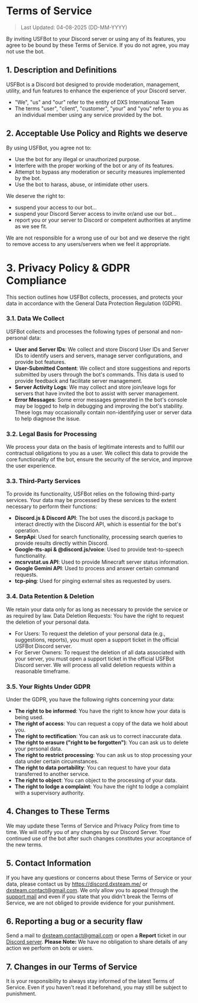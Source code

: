 # Terms of Service
> Last Updated: 04-08-2025 (DD-MM-YYYY)

By inviting USFBot to your Discord server or using any of its features, you agree to be bound by these Terms of Service. If you do not agree, you may not use the bot.

## 1. Description and Definitions
USFBot is a Discord bot designed to provide moderation, management, utility, and fun features to enhance the experience of your Discord server.
- "We", "us" and "our" refer to the entity of DXS International Team
- The terms "user", "client", "customer", "your" and "you" refer to you as an individual member using any service provided by the bot.

## 2. Acceptable Use Policy and Rights we deserve
By using USFBot, you agree not to:
- Use the bot for any illegal or unauthorized purpose.
- Interfere with the proper working of the bot or any of its features.
- Attempt to bypass any moderation or security measures implemented by the bot.
- Use the bot to harass, abuse, or intimidate other users.

We deserve the right to:
- suspend your access to our bot...
- suspend your Discord Server access to invite or/and use our bot...
- report you or your server to Discord or competent authorities
at anytime as we see fit.

We are not responsible for a wrong use of our bot and we deserve the right to remove access to any users/servers when we feel it appropriate.

# 3. Privacy Policy & GDPR Compliance
This section outlines how USFBot collects, processes, and protects your data in accordance with the General Data Protection Regulation (GDPR).

### 3.1. Data We Collect
USFBot collects and processes the following types of personal and non-personal data:
- **User and Server IDs**: We collect and store Discord User IDs and Server IDs to identify users and servers, manage server configurations, and provide bot features.
- **User-Submitted Content**: We collect and store suggestions and reports submitted by users through the bot's commands. This data is used to provide feedback and facilitate server management.
- **Server Activity Logs**: We may collect and store join/leave logs for servers that have invited the bot to assist with server management.
- **Error Messages**: Some error messages generated in the bot's console may be logged to help in debugging and improving the bot's stability. These logs may occasionally contain non-identifying user or server data to help diagnose the issue.

### 3.2. Legal Basis for Processing
We process your data on the basis of legitimate interests and to fulfill our contractual obligations to you as a user. We collect this data to provide the core functionality of the bot, ensure the security of the service, and improve the user experience.

### 3.3. Third-Party Services
To provide its functionality, USFBot relies on the following third-party services. Your data may be processed by these services to the extent necessary to perform their functions:
- **Discord.js & Discord API**: The bot uses the discord.js package to interact directly with the Discord API, which is essential for the bot's operation.
- **SerpApi**: Used for search functionality, processing search queries to provide results directly within Discord.
- **Google-tts-api & @discord.js/voice**: Used to provide text-to-speech functionality.
- **mcsrvstat.us API**: Used to provide Minecraft server status information.
- **Google Gemini API**: Used to process and answer certain command requests.
- **tcp-ping**: Used for pinging external sites as requested by users.

### 3.4. Data Retention & Deletion
We retain your data only for as long as necessary to provide the service or as required by law.
Data Deletion Requests: You have the right to request the deletion of your personal data.
- For Users: To request the deletion of your personal data (e.g., suggestions, reports), you must open a support ticket in the official USFBot Discord server.
- For Server Owners: To request the deletion of all data associated with your server, you must open a support ticket in the official USFBot Discord server.
We will process all valid deletion requests within a reasonable timeframe.

### 3.5. Your Rights Under GDPR
Under the GDPR, you have the following rights concerning your data:
- **The right to be informed**: You have the right to know how your data is being used.
- **The right of access**: You can request a copy of the data we hold about you.
- **The right to rectification**: You can ask us to correct inaccurate data.
- **The right to erasure ("right to be forgotten")**: You can ask us to delete your personal data.
- **The right to restrict processing**: You can ask us to stop processing your data under certain circumstances.
- **The right to data portability**: You can request to have your data transferred to another service.
- **The right to object**: You can object to the processing of your data.
- **The right to lodge a complaint**: You have the right to lodge a complaint with a supervisory authority.

## 4. Changes to These Terms
We may update these Terms of Service and Privacy Policy from time to time. We will notify you of any changes by our Discord Server. Your continued use of the bot after such changes constitutes your acceptance of the new terms.

## 5. Contact Information
If you have any questions or concerns about these Terms of Service or your data, please contact us by https://discord.dxsteam.me/ or dxsteam.contact@gmail.com.
We only allow you to appeal through the [support mail](mailto:dxsteam.contact@gmail.com) and even if you state that you didn't break the Terms of Service, we are not obliged to provide evidence for your punishment.

## 6. Reporting a bug or a security flaw
Send a mail to dxsteam.contact@gmail.com or open a **Report** ticket in our [Discord server](https://discord.dxsteam.me). **Please Note:** We have no obligation to share details of any action we perform on bots or users.

## 7. Changes in our Terms of Service
It is your responsibility to always stay informed of the latest Terms of Service. Even if you haven't read it beforehand, you may still be subject to punishment.
